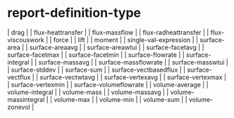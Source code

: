 # report-definition-type

| drag                   |
| flux-heattransfer      |
| flux-massflow          |
| flux-radheattransfer   |
| flux-viscouswork       |
| force                  |
| lift                   |
| moment                 |
| single-val-expression  |
| surface-area           |
| surface-areaavg        |
| surface-areawtui       |
| surface-facetavg       |
| surface-facetmax       |
| surface-facetmin       |
| surface-flowrate       |
| surface-integral       |
| surface-massavg        |
| surface-massflowrate   |
| surface-masswtui       |
| surface-stddev         |
| surface-sum            |
| surface-vectbasedflux  |
| surface-vectflux       |
| surface-vectwtavg      |
| surface-vertexavg      |
| surface-vertexmax      |
| surface-vertexmin      |
| surface-volumeflowrate |
| volume-average         |
| volume-integral        |
| volume-mass            |
| volume-massavg         |
| volume-massintegral    |
| volume-max             |
| volume-min             |
| volume-sum             |
| volume-zonevol         |
